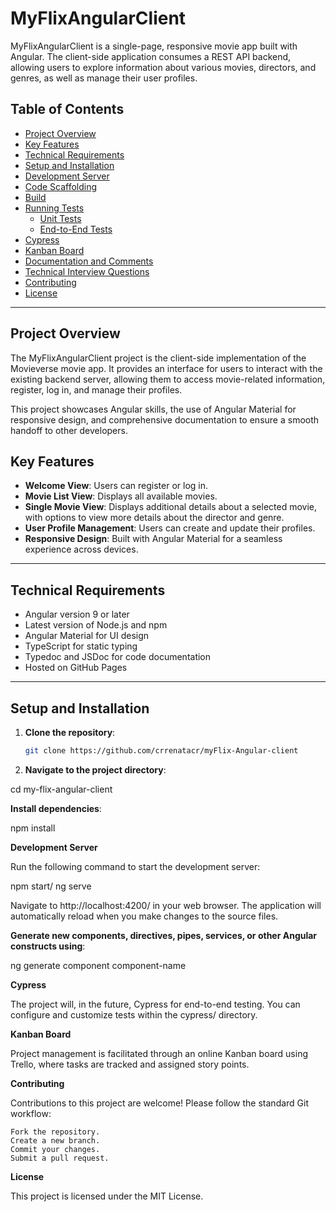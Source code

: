 # MyFlixAngularClient

MyFlixAngularClient is a single-page, responsive movie app built with Angular. The client-side application consumes a REST API backend, allowing users to explore information about various movies, directors, and genres, as well as manage their user profiles.

## Table of Contents

- [Project Overview](#project-overview)
- [Key Features](#key-features)
- [Technical Requirements](#technical-requirements)
- [Setup and Installation](#setup-and-installation)
- [Development Server](#development-server)
- [Code Scaffolding](#code-scaffolding)
- [Build](#build)
- [Running Tests](#running-tests)
  - [Unit Tests](#unit-tests)
  - [End-to-End Tests](#end-to-end-tests)
- [Cypress](#cypress)
- [Kanban Board](#kanban-board)
- [Documentation and Comments](#documentation-and-comments)
- [Technical Interview Questions](#technical-interview-questions)
- [Contributing](#contributing)
- [License](#license)

---

## Project Overview

The MyFlixAngularClient project is the client-side implementation of the Movieverse movie app. It provides an interface for users to interact with the existing backend server, allowing them to access movie-related information, register, log in, and manage their profiles.

This project showcases Angular skills, the use of Angular Material for responsive design, and comprehensive documentation to ensure a smooth handoff to other developers.

## Key Features

- **Welcome View**: Users can register or log in.
- **Movie List View**: Displays all available movies.
- **Single Movie View**: Displays additional details about a selected movie, with options to view more details about the director and genre.
- **User Profile Management**: Users can create and update their profiles.
- **Responsive Design**: Built with Angular Material for a seamless experience across devices.

---

## Technical Requirements

- Angular version 9 or later
- Latest version of Node.js and npm
- Angular Material for UI design
- TypeScript for static typing
- Typedoc and JSDoc for code documentation
- Hosted on GitHub Pages

---

## Setup and Installation

1. **Clone the repository**:
   ```bash
   git clone https://github.com/crrenatacr/myFlix-Angular-client

2. **Navigate to the project directory**:

cd my-flix-angular-client

**Install dependencies**:

npm install

**Development Server**

Run the following command to start the development server:

npm start/ ng serve

Navigate to http://localhost:4200/ in your web browser. The application will automatically reload when you make changes to the source files.

**Generate new components, directives, pipes, services, or other Angular constructs using**:

ng generate component component-name

**Cypress**

The project will, in the future, Cypress for end-to-end testing. You can configure and customize tests within the cypress/ directory.

**Kanban Board**

Project management is facilitated through an online Kanban board using Trello, where tasks are tracked and assigned story points.

**Contributing**

Contributions to this project are welcome! Please follow the standard Git workflow:

    Fork the repository.
    Create a new branch.
    Commit your changes.
    Submit a pull request.

**License**

This project is licensed under the MIT License.

  
